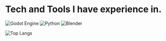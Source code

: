 # Tech and Tools I have experience in.
![Godot Engine](https://img.shields.io/badge/GODOT-%23FFFFFF.svg?style=for-the-badge&logo=godot-engine) ![Python](https://img.shields.io/badge/python-3670A0?style=for-the-badge&logo=python&logoColor=ffdd54) ![Blender](https://img.shields.io/badge/blender-%23F5792A.svg?style=for-the-badge&logo=blender&logoColor=white)

![Top Langs](https://github-readme-stats.vercel.app/api/top-langs/?username=Sculpto-R&size_weight=0.5&count_weight=0.5&show_icons=true&theme=tokyonight)
